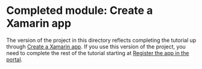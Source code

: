 # Completed module: Create a Xamarin app

The version of the project in this directory reflects completing the tutorial up through [Create a Xamarin app](https://docs.microsoft.com/graph/training/xamarin-tutorial?tutorial-step=1). If you use this version of the project, you need to complete the rest of the tutorial starting at [Register the app in the portal](https://docs.microsoft.com/graph/training/xamarin-tutorial?tutorial-step=2).